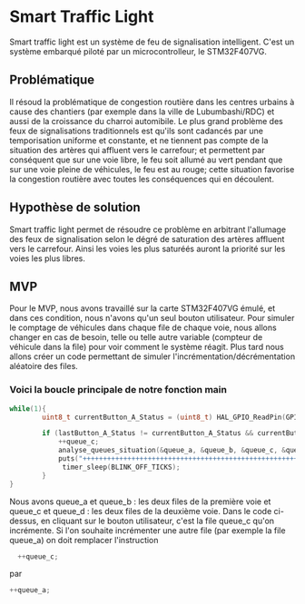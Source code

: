 # Smart Traffic Light
Smart traffic light est un système de feu de signalisation intelligent. C'est un système embarqué piloté par un microcontrolleur, le STM32F407VG.

## Problématique
Il résoud la problématique de congestion routière dans les centres urbains à cause des chantiers (par exemple dans la ville de Lubumbashi/RDC) et aussi de la croissance du charroi automibile. Le plus grand problème des feux de signalisations traditionnels est qu'ils sont cadancés par une temporisation uniforme et constante, et ne tiennent pas compte de la situation des artères qui affluent vers le carrefour; et permettent par conséquent que sur une voie libre, le feu soit allumé au vert pendant que sur une voie pleine de véhicules, le feu est au rouge; cette situation favorise la congestion routière avec toutes les conséquences qui en découlent. 

## Hypothèse de solution
Smart traffic light permet de résoudre ce problème en arbitrant l'allumage des feux de signalisation selon le dégré de saturation des artères affluent vers le carrefour. Ainsi les voies les plus saturéés auront la priorité sur les voies les plus libres.


## MVP

Pour le MVP, nous avons travaillé sur la carte STM32F407VG émulé, et dans ces condition, nous n'avons qu'un seul bouton utilisateur. Pour simuler le comptage de véhicules dans chaque file de chaque voie, nous allons changer en cas de besoin, telle ou telle autre variable (compteur de véhicule dans la file) pour voir comment le système réagit. Plus tard nous allons créer un code permettant de simuler l'incrémentation/décrémentation aléatoire des files.

### Voici la boucle principale de notre fonction main 
```c
while(1){
		uint8_t currentButton_A_Status = (uint8_t) HAL_GPIO_ReadPin(GPIOA, GPIO_PIN_0);

		if (lastButton_A_Status != currentButton_A_Status && currentButton_A_Status != GPIO_PIN_RESET) {
			++queue_c;
			analyse_queues_situation(&queue_a, &queue_b, &queue_c, &queue_d, priority);
			puts("++++++++++++++++++++++++++++++++++++++++++++++++++++++++++++++++++\n");
			 timer_sleep(BLINK_OFF_TICKS);
		} 
}
```
Nous avons queue_a et queue_b : les deux files de la première voie et queue_c et queue_d : les deux files de la deuxième voie.
Dans le code ci-dessus, en cliquant sur le bouton utilisateur, c'est la file queue_c qu'on incrémente. Si l'on souhaite incrémenter une autre file (par exemple la file queue_a) on doit remplacer l'instruction 
```c
  ++queue_c;
  ```
  par 
  ```c
  ++queue_a;
  ```
  
